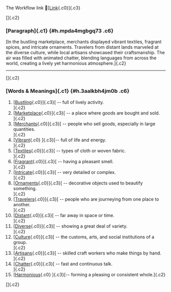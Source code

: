 The Workflow link
👏[[Link](https://www.google.com/url?q=http://www.google.com&sa=D&source=editors&ust=1758782493736051&usg=AOvVaw0lmPX2rfLPVMrRd3aGdy6E){.c0}]{.c3}

[]{.c2}

### [Paragraph]{.c1} {#h.mpda4mgbgq73 .c6}

[In the bustling marketplace, merchants displayed vibrant textiles,
fragrant spices, and intricate ornaments. Travelers from distant lands
marveled at the diverse culture, while local artisans showcased their
craftsmanship. The air was filled with animated chatter, blending
languages from across the world, creating a lively yet harmonious
atmosphere.]{.c2}

------------------------------------------------------------------------

[]{.c2}

### [Words & Meanings]{.c1} {#h.3aalkbh4jm0b .c6}

1.  [[Bustling](https://www.google.com/url?q=http://www.google.com&sa=D&source=editors&ust=1758782493738105&usg=AOvVaw29H5CQHyRGTzqgfdiUtCJf){.c0}]{.c3}[ --
    full of lively activity.\
    ]{.c2}
2.  [[Marketplace](https://www.google.com/url?q=http://www.google.com&sa=D&source=editors&ust=1758782493738563&usg=AOvVaw2wUzq6nuz84_7em9iQ7OsS){.c0}]{.c3}[ --
    a place where goods are bought and sold.\
    ]{.c2}
3.  [[Merchants](https://www.google.com/url?q=http://www.google.com&sa=D&source=editors&ust=1758782493738916&usg=AOvVaw2SBIdetfKsE_CzZFnDNkkO){.c0}]{.c3}[ --
    people who sell goods, especially in large quantities.\
    ]{.c2}
4.  [[Vibrant](https://www.google.com/url?q=http://www.google.com&sa=D&source=editors&ust=1758782493739304&usg=AOvVaw2jO7C6dWsXPXq4cFV-5E3x){.c0}
    ]{.c3}[-- full of life and energy.\
    ]{.c2}
5.  [[Textiles](https://www.google.com/url?q=http://www.google.com&sa=D&source=editors&ust=1758782493739601&usg=AOvVaw2hLTxIVrdd8VWhbsh8FIc7){.c0}]{.c3}[ --
    types of cloth or woven fabric.\
    ]{.c2}
6.  [[Fragrant](https://www.google.com/url?q=http://www.google.com&sa=D&source=editors&ust=1758782493739900&usg=AOvVaw3zvBCdH4CMxtpCtPqtAuLQ){.c0}]{.c3}[ --
    having a pleasant smell.\
    ]{.c2}
7.  [[Intricate](https://www.google.com/url?q=http://www.google.com&sa=D&source=editors&ust=1758782493740187&usg=AOvVaw1y0x3epiwntkZwKt9S0ZQa){.c0}]{.c3}[ --
    very detailed or complex.\
    ]{.c2}
8.  [[Ornaments](https://www.google.com/url?q=http://www.google.com&sa=D&source=editors&ust=1758782493740464&usg=AOvVaw3GgFu8uesCdjwRK4-yfZd4){.c0}]{.c3}[ --
    decorative objects used to beautify something.\
    ]{.c2}
9.  [[Travelers](https://www.google.com/url?q=http://www.google.com&sa=D&source=editors&ust=1758782493740812&usg=AOvVaw2vbqbl3_-kzemNRR0fQ27y){.c0}]{.c3}[ --
    people who are journeying from one place to another.\
    ]{.c2}
10. [[Distant](https://www.google.com/url?q=http://www.google.com&sa=D&source=editors&ust=1758782493741175&usg=AOvVaw3W6oooZJoXOyF9iv2CFd8t){.c0}]{.c3}[ --
    far away in space or time.\
    ]{.c2}
11. [[Diverse](https://www.google.com/url?q=http://www.google.com&sa=D&source=editors&ust=1758782493741450&usg=AOvVaw3pbcIGzgANHCLxic1zGuLY){.c0}]{.c3}[ --
    showing a great deal of variety.\
    ]{.c2}
12. [[Culture](https://www.google.com/url?q=http://www.google.com&sa=D&source=editors&ust=1758782493741763&usg=AOvVaw2BiysMpf06iA0f8GRUhoCm){.c0}]{.c3}[ --
    the customs, arts, and social institutions of a group.\
    ]{.c2}
13. [[Artisans](https://www.google.com/url?q=http://www.google.com&sa=D&source=editors&ust=1758782493742169&usg=AOvVaw1_F0dMSmjeZdWAjwHEY4p4){.c0}]{.c3}[ --
    skilled craft workers who make things by hand.\
    ]{.c2}
14. [[Chatter](https://www.google.com/url?q=http://www.google.com&sa=D&source=editors&ust=1758782493742477&usg=AOvVaw00rL8OCsFiz-PSAMEMxlOd){.c0}]{.c3}[ --
    fast and continuous talk.\
    ]{.c2}
15. [[Harmonious](https://www.google.com/url?q=http://www.google.com&sa=D&source=editors&ust=1758782493742785&usg=AOvVaw1fc7SimswaPbSy7_DYv9O6){.c0}
    ]{.c3}[-- forming a pleasing or consistent whole.]{.c2}

[]{.c2}
